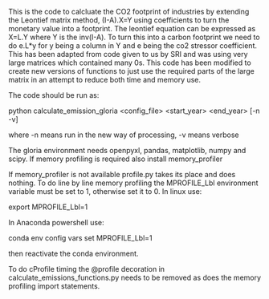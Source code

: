 This is the code to calcluate the CO2 footprint of industries by extending the Leontief matrix method, (I-A).X=Y using coefficients to turn the monetary value into a footprint. The leontief equation can be expressed as X=L.Y where Y is the inv(I-A). To turn this into a carbon footprint we need to do e.L*y for y being a column in Y and e being the co2 stressor coefficient.
This has been adapted from code given to us by SRI and was using very large matrices which contained many 0s.
This code has been modified to create new versions of functions to just use the required parts of the large matrix in an attempt to reduce both time and memory use.

The code should be run as:

python calculate_emission_gloria <config_file> <start_year> <end_year> [-n -v]

where -n means run in the new way of processing, -v means verbose

The gloria environment needs openpyxl, pandas, matplotlib, numpy and scipy. If memory profiling is required also install memory_profiler

If memory_profiler is not available profile.py takes its place and does nothing.
To do line by line memory profiling the MPROFILE_Lbl environment variable must be set to 1, otherwise set it to 0. In linux use:

export MPROFILE_Lbl=1

In Anaconda powershell use:

conda env config vars set MPROFILE_Lbl=1

then reactivate the conda environment.

To do cProfile timing the @profile decoration in calculate_emissions_functions.py needs to be removed as does the memory profiling import statements.
